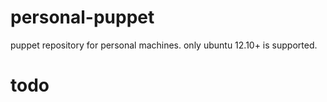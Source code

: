 personal-puppet
===============

puppet repository for personal machines.  only ubuntu 12.10+ is supported.

todo
====
